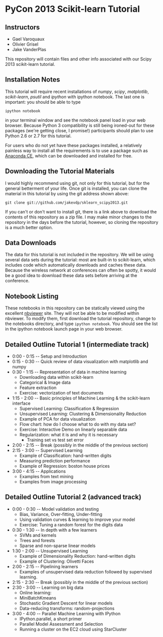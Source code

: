 PyCon 2013 Scikit-learn Tutorial
================================

Instructors
-----------
- Gael Varoquaux
- Olivier Grisel
- Jake VanderPlas

This repository will contain files and other info associated with our Scipy
2013 scikit-learn tutorial.

Installation Notes
------------------
This tutorial will require recent installations of *numpy*, *scipy*,
*matplotlib*, *scikit-learn*, *psutil* and *ipython* with ipython notebook.
The last one is important: you should be able to type

    ipython notebook

in your terminal window and see the notebook panel load in your web browser.
Because Python 3 compatibility is still being ironed-out for these packages
(we're getting close, I promise!) participants should plan to use Python 2.6
or 2.7 for this tutorial.

For users who do not yet have these  packages installed, a relatively
painless way to install all the requirements is to use a package such as
[Anaconda CE](http://store.continuum.io/ "Anaconda CE"), which can be
downloaded and installed for free.

Downloading the Tutorial Materials
----------------------------------
I would highly recommend using git, not only for this tutorial, but for the
general betterment of your life.  Once git is installed, you can clone the
material in this tutorial by using the git address shown above:

    git clone git://github.com/jakevdp/sklearn_scipy2013.git

If you can't or don't want to install git, there is a link above to download
the contents of this repository as a zip file.  I may make minor changes to
the repository in the days before the tutorial, however, so cloning the
repository is a much better option.

Data Downloads
--------------
The data for this tutorial is not included in the repository.  We will be
using several data sets during the tutorial: most are built-in to
scikit-learn, which
includes code which automatically downloads and caches these
data.  Because the wireless network
at conferences can often be spotty, it would be a good idea to download these
data sets before arriving at the conference.


Notebook Listing
----------------
These notebooks in this repository can be statically viewed using the
excellent [nbviewer](http://nbviewer.ipython.org) site.  They will not
be able to be modified within nbviewer.  To modify them, first download
the tutorial repository, change to the notebooks directory, and type
``ipython notebook``.  You should see the list in the ipython notebook
launch page in your web browser.


Detailed Outline Tutorial 1 (intermediate track)
------------------------------------------------
- 0:00 - 0:15 -- Setup and Introduction
- 0:15 - 0:30 -- Quick review of data visualization with matplotlib and numpy
- 0:30 - 1:15 -- Representation of data in machine learning
  + Downloading data within scikit-learn
  + Categorical & Image data
  + Feature extraction
  + Exercise: vectorization of text documents
- 1:15 - 2:00 -- Basic principles of Machine Learning & the scikit-learn interface
  + Supervised Learning: Classification & Regression
  + Unsupervised Learning: Clustering & Dimensionality Reduction
  + Example of PCA for data visualization
  + Flow chart: how do I choose what to do with my data set?
  + Exercise: Interactive Demo on linearly separable data
  + Regularization: what it is and why it is necessary
    - Training set vs test set error
- 2:00 - 2:15 -- Break (possibly in the middle of the previous section)
- 2:15 - 3:00 -- Supervised Learning
  + Example of Classification: hand-written digits
  + Measuring prediction performance
  + Example of Regression: boston house prices
- 3:00 - 4:15 -- Applications
  + Examples from text mining
  + Examples from image processing


Detailed Outline Tutorial 2 (advanced track)
--------------------------------------------
- 0:00 - 0:30 -- Model validation and testing
  + Bias, Variance, Over-fitting, Under-fitting
  + Using validation curves & learning  to improve your model
  + Exercise: Tuning a random forest for the digits data
- 0:30 - 1:30 -- In depth with a few learners
  + SVMs and kernels
  + Trees and forests
  + Sparse and non-sparse linear models
- 1:30 - 2:00 -- Unsupervised Learning
  + Example of Dimensionality Reduction: hand-written digits
  + Example of Clustering: Olivetti Faces
- 2:00 - 2:15 -- Pipelining learners
  + Examples of unsupervised data reduction followed by supervised learning.
- 2:15 - 2:30 -- Break (possibly in the middle of the previous section)
- 2:30 - 3:00 -- Learning on big data
  + Online learning:
  + MiniBatchKmeans
  + Stochastic Gradient Descent for linear models
  + Data-reducing transforms: random-projections
- 3:00 - 4:00 -- Parallel Machine Learning with IPython
  + IPython.parallel, a short primer
  + Parallel Model Assessment and Selection
  + Running a cluster on the EC2 cloud using StarCluster
